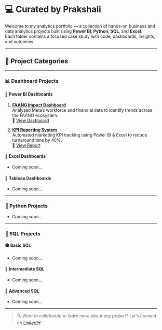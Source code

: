 # 💻 Curated by Prakshali

Welcome to my analytics portfolio — a collection of hands-on business and data analytics projects built using **Power BI**, **Python**, **SQL**, and **Excel**.  
Each folder contains a focused case study with code, dashboards, insights, and outcomes.

---

## 📁 Project Categories

---

### 📊 Dashboard Projects

#### 🔷 Power BI Dashboards
1. **[FAANG Impact Dashboard](https://github.com/yourusername/faang-impact-dashboard)**  
   Analyzed Meta’s workforce and financial data to identify trends across the FAANG ecosystem.  
   🔗 [View Dashboard](#)

2. **[KPI Reporting System](https://github.com/yourusername/kpi-reporting-system)**  
   Automated marketing KPI tracking using Power BI & Excel to reduce turnaround time by 40%.  
   🔗 [View Report](#)

#### 🔶 Excel Dashboards
- Coming soon...

#### 🔷 Tableau Dashboards
- Coming soon...

---

### 🐍 Python Projects

- Coming soon...

---

### 🧠 SQL Projects

#### 🟢 Basic SQL
- Coming soon...

#### 🔵 Intermediate SQL
- Coming soon...

#### 🔴 Advanced SQL
- Coming soon...

---

> 🔍 *Want to collaborate or learn more about any project? Let's connect on [LinkedIn](https://linkedin.com/in/prakshalishah)!*
